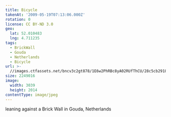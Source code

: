 ```yaml
---
title: Bicycle
takenAt: '2009-05-19T07:13:06.000Z'
rotation: 0
license: CC BY-ND 3.0
geo:
  lat: 52.010483
  lng: 4.711235
tags:
  - BrickWall
  - Gouda
  - Netherlands
  - Bicycle
url: >-
  //images.ctfassets.net/bncv3c2gt878/1E6w2PhRBc8yA02RUfThCU/28c5cb29185dc3bd16cc9a07089f1879/bicycle_4343164311_o
size: 2249016
image:
  width: 3039
  height: 2014
contentType: image/jpeg
---
```


leaning against a Brick Wall in Gouda, Netherlands